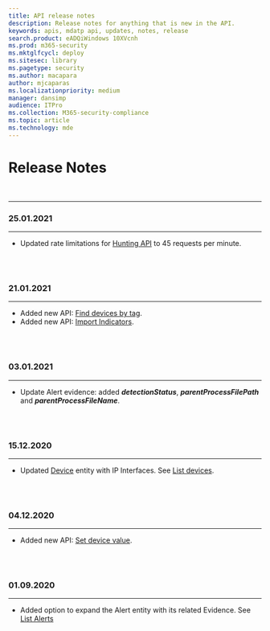 ```yaml
---
title: API release notes
description: Release notes for anything that is new in the API.
keywords: apis, mdatp api, updates, notes, release
search.product: eADQiWindows 10XVcnh
ms.prod: m365-security
ms.mktglfcycl: deploy
ms.sitesec: library
ms.pagetype: security
ms.author: macapara
author: mjcaparas
ms.localizationpriority: medium
manager: dansimp
audience: ITPro
ms.collection: M365-security-compliance
ms.topic: article
ms.technology: mde
---
```


# Release Notes
<br>
<hr>

### 25.01.2021
<hr>

- Updated rate limitations for [Hunting API](run-advanced-query-api.md) to 45 requests per minute. 

<br>
<br>

### 21.01.2021
<hr>

- Added new API: [Find devices by tag](machine-tags.md). 
- Added new API: [Import Indicators](import-ti-indicators.md). 

<br>
<br>

### 03.01.2021
<hr>

- Update Alert evidence: added ***detectionStatus***, ***parentProcessFilePath*** and ***parentProcessFileName***.

<br>
<br>

### 15.12.2020
<hr>

- Updated [Device](machine.md) entity with IP Interfaces. See [List devices](get-machines.md).

<br>
<br>

### 04.12.2020
<hr>

- Added new API: [Set device value](set-device-value.md).

<br>
<br>

### 01.09.2020
<hr>

- Added option to expand the Alert entity with its related Evidence. See [List Alerts](get-alerts.md)
